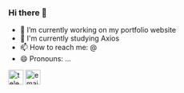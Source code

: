 ### Hi there 👋

- 🔭 I’m currently working on my portfolio website
- 🌱 I'm currently studying Axios
- 📫 How to reach me: @
- 😄 Pronouns: ...

<a href="#" target="_blank"><img src="https://www.flaticon.com/svg/static/icons/svg/2111/2111646.svg" alt="telegram" width="30"></a>
<a href="mailto:i47uen@ya.ru" target="_blank"><img src="https://www.flaticon.com/svg/static/icons/svg/552/552486.svg" alt="email" width="30"></a>
